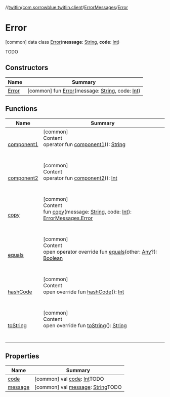 //[twitlin](../../../index.md)/[com.sorrowblue.twitlin.client](../../index.md)/[ErrorMessages](../index.md)/[Error](index.md)



# Error  
 [common] data class [Error](index.md)(**message**: [String](https://kotlinlang.org/api/latest/jvm/stdlib/kotlin/-string/index.html), **code**: [Int](https://kotlinlang.org/api/latest/jvm/stdlib/kotlin/-int/index.html))

TODO

   


## Constructors  
  
|  Name|  Summary| 
|---|---|
| <a name="com.sorrowblue.twitlin.client/ErrorMessages.Error/Error/#kotlin.String#kotlin.Int/PointingToDeclaration/"></a>[Error](-error.md)| <a name="com.sorrowblue.twitlin.client/ErrorMessages.Error/Error/#kotlin.String#kotlin.Int/PointingToDeclaration/"></a> [common] fun [Error](-error.md)(message: [String](https://kotlinlang.org/api/latest/jvm/stdlib/kotlin/-string/index.html), code: [Int](https://kotlinlang.org/api/latest/jvm/stdlib/kotlin/-int/index.html))   <br>


## Functions  
  
|  Name|  Summary| 
|---|---|
| <a name="com.sorrowblue.twitlin.client/ErrorMessages.Error/component1/#/PointingToDeclaration/"></a>[component1](component1.md)| <a name="com.sorrowblue.twitlin.client/ErrorMessages.Error/component1/#/PointingToDeclaration/"></a>[common]  <br>Content  <br>operator fun [component1](component1.md)(): [String](https://kotlinlang.org/api/latest/jvm/stdlib/kotlin/-string/index.html)  <br><br><br>
| <a name="com.sorrowblue.twitlin.client/ErrorMessages.Error/component2/#/PointingToDeclaration/"></a>[component2](component2.md)| <a name="com.sorrowblue.twitlin.client/ErrorMessages.Error/component2/#/PointingToDeclaration/"></a>[common]  <br>Content  <br>operator fun [component2](component2.md)(): [Int](https://kotlinlang.org/api/latest/jvm/stdlib/kotlin/-int/index.html)  <br><br><br>
| <a name="com.sorrowblue.twitlin.client/ErrorMessages.Error/copy/#kotlin.String#kotlin.Int/PointingToDeclaration/"></a>[copy](copy.md)| <a name="com.sorrowblue.twitlin.client/ErrorMessages.Error/copy/#kotlin.String#kotlin.Int/PointingToDeclaration/"></a>[common]  <br>Content  <br>fun [copy](copy.md)(message: [String](https://kotlinlang.org/api/latest/jvm/stdlib/kotlin/-string/index.html), code: [Int](https://kotlinlang.org/api/latest/jvm/stdlib/kotlin/-int/index.html)): [ErrorMessages.Error](index.md)  <br><br><br>
| <a name="kotlin/Any/equals/#kotlin.Any?/PointingToDeclaration/"></a>[equals](../../../com.sorrowblue.twitlin.v2.users/-users-api/-expansion/-companion/index.md#%5Bkotlin%2FAny%2Fequals%2F%23kotlin.Any%3F%2FPointingToDeclaration%2F%5D%2FFunctions%2F1930806739)| <a name="kotlin/Any/equals/#kotlin.Any?/PointingToDeclaration/"></a>[common]  <br>Content  <br>open operator override fun [equals](../../../com.sorrowblue.twitlin.v2.users/-users-api/-expansion/-companion/index.md#%5Bkotlin%2FAny%2Fequals%2F%23kotlin.Any%3F%2FPointingToDeclaration%2F%5D%2FFunctions%2F1930806739)(other: [Any](https://kotlinlang.org/api/latest/jvm/stdlib/kotlin/-any/index.html)?): [Boolean](https://kotlinlang.org/api/latest/jvm/stdlib/kotlin/-boolean/index.html)  <br><br><br>
| <a name="kotlin/Any/hashCode/#/PointingToDeclaration/"></a>[hashCode](../../../com.sorrowblue.twitlin.v2.users/-users-api/-expansion/-companion/index.md#%5Bkotlin%2FAny%2FhashCode%2F%23%2FPointingToDeclaration%2F%5D%2FFunctions%2F1930806739)| <a name="kotlin/Any/hashCode/#/PointingToDeclaration/"></a>[common]  <br>Content  <br>open override fun [hashCode](../../../com.sorrowblue.twitlin.v2.users/-users-api/-expansion/-companion/index.md#%5Bkotlin%2FAny%2FhashCode%2F%23%2FPointingToDeclaration%2F%5D%2FFunctions%2F1930806739)(): [Int](https://kotlinlang.org/api/latest/jvm/stdlib/kotlin/-int/index.html)  <br><br><br>
| <a name="kotlin/Any/toString/#/PointingToDeclaration/"></a>[toString](../../../com.sorrowblue.twitlin.v2.users/-users-api/-expansion/-companion/index.md#%5Bkotlin%2FAny%2FtoString%2F%23%2FPointingToDeclaration%2F%5D%2FFunctions%2F1930806739)| <a name="kotlin/Any/toString/#/PointingToDeclaration/"></a>[common]  <br>Content  <br>open override fun [toString](../../../com.sorrowblue.twitlin.v2.users/-users-api/-expansion/-companion/index.md#%5Bkotlin%2FAny%2FtoString%2F%23%2FPointingToDeclaration%2F%5D%2FFunctions%2F1930806739)(): [String](https://kotlinlang.org/api/latest/jvm/stdlib/kotlin/-string/index.html)  <br><br><br>


## Properties  
  
|  Name|  Summary| 
|---|---|
| <a name="com.sorrowblue.twitlin.client/ErrorMessages.Error/code/#/PointingToDeclaration/"></a>[code](code.md)| <a name="com.sorrowblue.twitlin.client/ErrorMessages.Error/code/#/PointingToDeclaration/"></a> [common] val [code](code.md): [Int](https://kotlinlang.org/api/latest/jvm/stdlib/kotlin/-int/index.html)TODO   <br>
| <a name="com.sorrowblue.twitlin.client/ErrorMessages.Error/message/#/PointingToDeclaration/"></a>[message](message.md)| <a name="com.sorrowblue.twitlin.client/ErrorMessages.Error/message/#/PointingToDeclaration/"></a> [common] val [message](message.md): [String](https://kotlinlang.org/api/latest/jvm/stdlib/kotlin/-string/index.html)TODO   <br>


